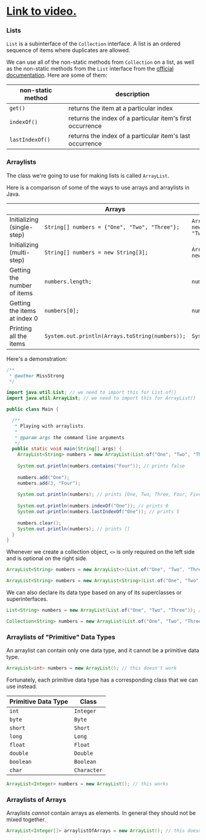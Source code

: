 # [Link to video.](https://www.youtube.com/watch?v=OnZrmzvAQ7Y&list=PLVD25niNi0BlrBcSEHETFCRRZspWLdrTg)

### Lists

`List` is a subinterface of the `Collection` interface. A list is an ordered sequence of items where duplicates are allowed.

We can use all of the non-static methods from `Collection` on a list, as well as the non-static methods from the `List` interface from the [official documentation](https://docs.oracle.com/javase/8/docs/api/java/util/List.html). Here are some of them:

| non-static method | description | 
| --- | --- |
| `get()` | returns the item at a particular index |
| `indexOf()` | returns the index of a particular item's first occurrence |
| `lastIndexOf()` | returns the index of a particular item's last occurrence |

### Arraylists

The class we're going to use for making lists is called `ArrayList`. 

Here is a comparison of some of the ways to use arrays and arraylists in Java.

| | Arrays | Arraylists |
| --- | --- | --- |
| Initializing (single-step) | `String[] numbers = {"One", "Two", "Three"};` | `ArrayList<String> numbers = new ArrayList(List.of("One", "Two", "Three"));` |
| Initializing (multi-step) | `String[] numbers = new String[3];` | `ArrayList<String> numbers = new ArrayList();` |
| Getting the number of items | `numbers.length;` | `numbers.size();` |
| Getting the items at index 0 | `numbers[0];` | `numbers.get(0);` |
| Printing all the items | `System.out.println(Arrays.toString(numbers));` | `System.out.println(numbers);` |

Here's a demonstration:

```java
/**
 * @author MissStrong
 */

import java.util.List; // we need to import this for List.of()
import java.util.ArrayList; // we need to import this for ArrayList()

public class Main {

  /**
   * Playing with arraylists.
   *
   * @param args the command line arguments
   */
  public static void main(String[] args) {
    ArrayList<String> numbers = new ArrayList(List.of("One", "Two", "Three", "Five"));
    
    System.out.println(numbers.contains("Four")); // prints false
    
    numbers.add("One");
    numbers.add(3, "Four");
    
    System.out.println(numbers); // prints [One, Two, Three, Four, Five, One]
    
    System.out.println(numbers.indexOf("One")); // prints 0
    System.out.println(numbers.lastIndexOf("One")); // prints 5
    
    numbers.clear();
    System.out.println(numbers); // prints []
  }    
}
```


Whenever we create a collection object, `<>` is only required on the left side and is optional on the right side.

```java
ArrayList<String> numbers = new ArrayList<>(List.of("One", "Two", "Three")); // this works too
```

```java
ArrayList<String> numbers = new ArrayList<String>(List.of("One", "Two", "Three")); // this works too
```

We can also declare its data type based on any of its superclasses or superinterfaces.

```java
List<String> numbers = new ArrayList(List.of("One", "Two", "Three")); // this works too
```

```java
Collection<String> numbers = new ArrayList(List.of("One", "Two", "Three")); // this works too if we import java.util.Collection
```

### Arraylists of "Primitive" Data Types

An arraylist can contain only one data type, and it cannot be a primitive data type. 

```java
ArrayList<int> numbers = new ArrayList(); // this doesn't work
```

Fortunately, each primitive data type has a corresponding class that we can use instead. 

| Primitive Data Type | Class |
| --- | --- |
| `int` | `Integer` |
| `byte` | `Byte` |
| `short` | `Short` |
| `long` | `Long` |
| `float` | `Float` |
| `double` | `Double` |
| `boolean` | `Boolean` |
| `char` | `Character` |

```java
ArrayList<Integer> numbers = new ArrayList(); // this works
```

### Arraylists of Arrays

Arraylists *cannot* contain arrays as elements. In general they should not be mixed together.

```java
ArrayList<Integer[]> arraylistOfArrays = new ArrayList(); // this doesn't work
```
